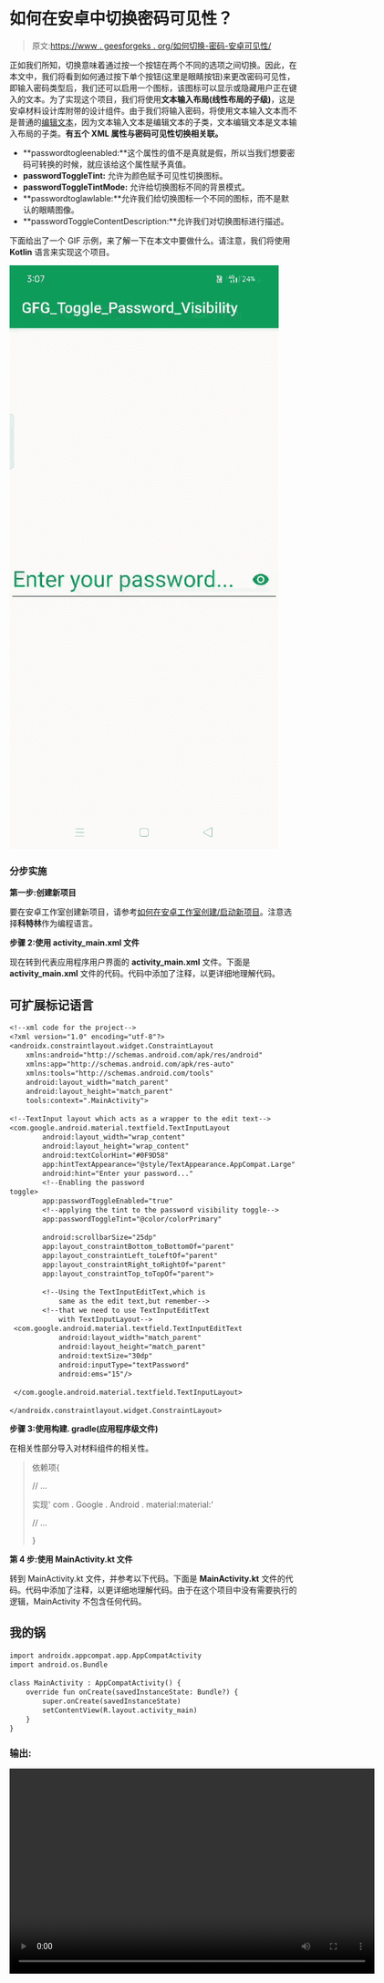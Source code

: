 # 如何在安卓中切换密码可见性？

> 原文:[https://www . geesforgeks . org/如何切换-密码-安卓可见性/](https://www.geeksforgeeks.org/how-to-toggle-password-visibility-in-android/)

正如我们所知，切换意味着通过按一个按钮在两个不同的选项之间切换。因此，在本文中，我们将看到如何通过按下单个按钮(这里是眼睛按钮)来更改密码可见性，即输入密码类型后，我们还可以启用一个图标，该图标可以显示或隐藏用户正在键入的文本。为了实现这个项目，我们将使用**文本输入布局(线性布局的子级)**，这是安卓材料设计库附带的设计组件。由于我们将输入密码，将使用文本输入文本而不是普通的[编辑文本](https://www.geeksforgeeks.org/edittext-widget-in-android-using-java-with-examples/)，因为文本输入文本是编辑文本的子类，文本编辑文本是文本输入布局的子类。**有五个 XML 属性与密码可见性切换相关联。**

*   **passwordtogleenabled:**这个属性的值不是真就是假，所以当我们想要密码可转换的时候，就应该给这个属性赋予真值。
*   **passwordToggleTint:** 允许为颜色赋予可见性切换图标。
*   **passwordToggleTintMode:** 允许给切换图标不同的背景模式。
*   **passwordtoglawlable:**允许我们给切换图标一个不同的图标，而不是默认的眼睛图像。
*   **passwordToggleContentDescription:**允许我们对切换图标进行描述。

下面给出了一个 GIF 示例，来了解一下在本文中要做什么。请注意，我们将使用 **Kotlin** 语言来实现这个项目。

![Toggle Password Visibility in Android](img/560ae2cc6cf5c6c7d84fae3fa42c4bde.png)

### **分步实施**

**第一步:创建新项目**

要在安卓工作室创建新项目，请参考[如何在安卓工作室创建/启动新项目](https://www.geeksforgeeks.org/android-how-to-create-start-a-new-project-in-android-studio/)。注意选择**科特林**作为编程语言。

**步骤 2:使用 activity_main.xml 文件**

现在转到代表应用程序用户界面的 **activity_main.xml** 文件。下面是 **activity_main.xml** 文件的代码。代码中添加了注释，以更详细地理解代码。

## 可扩展标记语言

```
<!--xml code for the project-->
<?xml version="1.0" encoding="utf-8"?>
<androidx.constraintlayout.widget.ConstraintLayout 
    xmlns:android="http://schemas.android.com/apk/res/android"                                              
    xmlns:app="http://schemas.android.com/apk/res-auto"
    xmlns:tools="http://schemas.android.com/tools"
    android:layout_width="match_parent"
    android:layout_height="match_parent"
    tools:context=".MainActivity">

<!--TextInput layout which acts as a wrapper to the edit text-->
<com.google.android.material.textfield.TextInputLayout
        android:layout_width="wrap_content"
        android:layout_height="wrap_content"
        android:textColorHint="#0F9D58"
        app:hintTextAppearance="@style/TextAppearance.AppCompat.Large"
        android:hint="Enter your password..."
        <!--Enabling the password toggle>                                                
        app:passwordToggleEnabled="true"
        <!--applying the tint to the password visibility toggle-->
        app:passwordToggleTint="@color/colorPrimary"

        android:scrollbarSize="25dp"
        app:layout_constraintBottom_toBottomOf="parent"
        app:layout_constraintLeft_toLeftOf="parent"
        app:layout_constraintRight_toRightOf="parent"
        app:layout_constraintTop_toTopOf="parent">

        <!--Using the TextInputEditText,which is 
            same as the edit text,but remember-->
        <!--that we need to use TextInputEditText 
            with TextInputLayout-->
 <com.google.android.material.textfield.TextInputEditText
            android:layout_width="match_parent"
            android:layout_height="match_parent"
            android:textSize="30dp"
            android:inputType="textPassword"
            android:ems="15"/>

 </com.google.android.material.textfield.TextInputLayout>

</androidx.constraintlayout.widget.ConstraintLayout>
```

**步骤 3:使用构建. gradle(应用程序级文件)**

在相关性部分导入对材料组件的相关性。

> 依赖项{
> 
> // …
> 
> 实现' com . Google . Android . material:material:<version>'</version>
> 
> // …
> 
> }

**第 4 步:使用 MainActivity.kt 文件**

转到 MainActivity.kt 文件，并参考以下代码。下面是 **MainActivity.kt** 文件的代码。代码中添加了注释，以更详细地理解代码。由于在这个项目中没有需要执行的逻辑，MainActivity 不包含任何代码。

## 我的锅

```
import androidx.appcompat.app.AppCompatActivity
import android.os.Bundle

class MainActivity : AppCompatActivity() {
    override fun onCreate(savedInstanceState: Bundle?) {
        super.onCreate(savedInstanceState)
        setContentView(R.layout.activity_main)
    }
}
```

### **输出:**

<video class="wp-video-shortcode" id="video-513494-1" width="640" height="360" preload="metadata" controls=""><source type="video/mp4" src="https://media.geeksforgeeks.org/wp-content/uploads/20201113151308/GFG_Toggle_Password_Visibility.mp4?_=1">[https://media.geeksforgeeks.org/wp-content/uploads/20201113151308/GFG_Toggle_Password_Visibility.mp4](https://media.geeksforgeeks.org/wp-content/uploads/20201113151308/GFG_Toggle_Password_Visibility.mp4)</video>